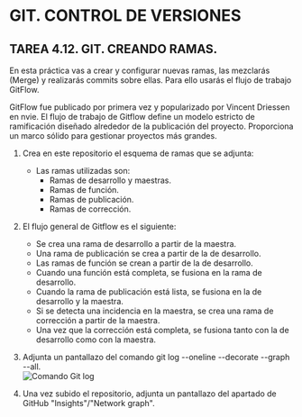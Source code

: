 # GIT. CONTROL DE VERSIONES

## TAREA 4.12. GIT. CREANDO RAMAS.  

En esta práctica vas a crear y configurar nuevas ramas, las mezclarás (Merge) y realizarás commits sobre ellas. Para ello usarás el flujo de trabajo GitFlow.

GitFlow fue publicado por primera vez y popularizado por Vincent Driessen en nvie. El flujo de trabajo de Gitflow define un modelo estricto de ramificación diseñado alrededor de la publicación del proyecto. Proporciona un marco sólido para gestionar proyectos más grandes.

1. Crea en este repositorio el esquema de ramas que se adjunta:
    - Las ramas utilizadas son: 
        - Ramas de desarrollo y maestras.
        - Ramas de función.
        - Ramas de publicación.
        - Ramas de corrección.  

2. El flujo general de Gitflow es el siguiente:
    - Se crea una rama de desarrollo a partir de la maestra.
    - Una rama de publicación se crea a partir de la de desarrollo.
    - Las ramas de función se crean a partir de la de desarrollo.
    - Cuando una función está completa, se fusiona en la rama de desarrollo.
    - Cuando la rama de publicación está lista, se fusiona en la de desarrollo y la maestra.
    - Si se detecta una incidencia en la maestra, se crea una rama de corrección a partir de la maestra.
    - Una vez que la corrección está completa, se fusiona tanto con la de desarrollo como con la maestra.  

3. Adjunta un pantallazo del comando git log --oneline --decorate --graph --all.  
    ![Comando Git log](Captura1.JPG)

4. Una vez subido el repositorio, adjunta un pantallazo del apartado de GitHub "Insights"/"Network graph".
